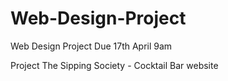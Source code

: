 # Web-Design-Project
Web Design Project Due 17th April 9am


Project 
The Sipping Society - Cocktail Bar website 
